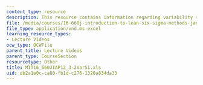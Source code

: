 ```yaml
---
content_type: resource
description: This resource contains information regarding variability simulation.
file: /media/courses/16-660j-introduction-to-lean-six-sigma-methods-january-iap-2012/db2a1e0cca80fb1dc2761320a834da33_MIT16_660JIAP12_3-2VarSi.xls
file_type: application/vnd.ms-excel
learning_resource_types:
- Lecture Videos
ocw_type: OCWFile
parent_title: Lecture Videos
parent_type: CourseSection
resourcetype: Other
title: MIT16_660JIAP12_3-2VarSi.xls
uid: db2a1e0c-ca80-fb1d-c276-1320a834da33
---
```

